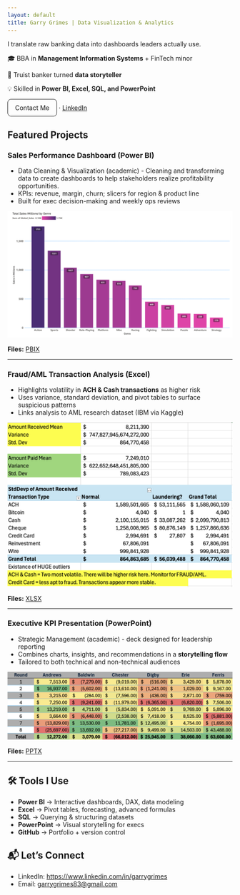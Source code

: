 ```yaml
---
layout: default
title: Garry Grimes | Data Visualization & Analytics
---
```


I translate raw banking data into dashboards leaders actually use.

🎓 BBA in **Management Information Systems** + FinTech minor

🏦 Truist banker turned **data storyteller**

💡 Skilled in **Power BI, Excel, SQL, and PowerPoint**


<p><a href="mailto:YOUR.EMAIL@domain.com" class="btn">Contact Me</a> · <a href="https://www.linkedin.com/in/YOUR-LINK">LinkedIn</a></p>
<style>.btn{display:inline-block;padding:10px 16px;border:1px solid #222;border-radius:8px;text-decoration:none}</style>




## Featured Projects

### Sales Performance Dashboard (Power BI)
- Data Cleaning & Visualization (academic) - Cleaning and transforming data to create dashboards to help stakeholders realize profitability opportunities.
- KPIs: revenue, margin, churn; slicers for region & product line
- Built for exec decision-making and weekly ops reviews

![Sales Dashboard](/PowerBI/exports/VideoGames_1.png)

**Files:** [PBIX](/PowerBI/exports/DataCleaning_Visualization_VideoGames_PowerBI.pbix)

---

### Fraud/AML Transaction Analysis (Excel)
- Highlights volatility in **ACH & Cash transactions** as higher risk
- Uses variance, standard deviation, and pivot tables to surface suspicious patterns
- Links analysis to AML research dataset (IBM via Kaggle)

![Excel Dashboard](/Excel/exports/BankTestData_1.png)

**Files:** [XLSX](https://www.icloud.com/iclouddrive/0e0TjVoIeLlM0eUgBiGKDPSIA#BankTestData_1)

---

### Executive KPI Presentation (PowerPoint)
- Strategic Management (academic) - deck designed for leadership reporting  
- Combines charts, insights, and recommendations in a **storytelling flow**  
- Tailored to both technical and non-technical audiences 

![PPT Cover](/PowerPoint/exports/StrategicManagement_1.png)

**Files:** [PPTX](/PowerPoint/exports/StrategicManagement_Presentation.pptx)

---

## 🛠️ Tools I Use  
- **Power BI** → Interactive dashboards, DAX, data modeling  
- **Excel** → Pivot tables, forecasting, advanced formulas  
- **SQL** → Querying & structuring datasets  
- **PowerPoint** → Visual storytelling for execs  
- **GitHub** → Portfolio + version control  

## 📬 Let’s Connect
- LinkedIn: https://www.linkedin.com/in/garrygrimes
- Email: garrygrimes83@gmail.com
